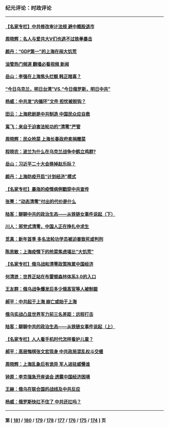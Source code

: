 ### 纪元评论：时政评论
---
#### [【名家专栏】中共修改审计法规 避中概股退市](../../pages/nsc1025/n13709949.md?04130330) 
#### [周晓辉：名人与爱共大V们也逃不过铁拳暴击](../../pages/nsc1025/n13710112.md?04130330) 
#### [颜丹：“GDP第一”的上海在闹大饥荒](../../pages/nsc1025/n13710106.md?04130330) 
#### [油管热门频道 翻墙必看视频 新闻](ok?04130330)
#### [岳山：李强在上海焦头烂额 韩正暗喜？](../../pages/nsc1025/n13710063.md?04130330) 
#### [“今日乌克兰，明日台湾”VS.“今日俄罗斯，明日中共”](../../pages/nsc1025/n13710074.md?04130330) 
#### [杨威：中共发“内循环”文件 担忧被脱钩？](../../pages/nsc1025/n13709645.md?04130330) 
#### [田云：上海悲剧是中共制造 中国民众应自救](../../pages/nsc1025/n13709643.md?04130330) 
#### [鸾飞：来自于迫害法轮功的“清零”严管](../../pages/nsc1025/n13709324.md?04130330) 
#### [周晓辉：民众抢菜 上海长春政府卖捐赠菜](../../pages/nsc1025/n13709314.md?04130330) 
#### [程晓农：波兰为什么在乌克兰战争中鹤立鸡群?](../../pages/nsc1025/n13709311.md?04130330) 
#### [岳山：习近平二十大会换掉赵乐际？](../../pages/nsc1025/n13709216.md?04130330) 
#### [颜丹：上海防疫开启“计划经济”模式](../../pages/nsc1025/n13709214.md?04130330) 
#### [【名家专栏】暴涨的疫情病例戳穿中共宣传](../../pages/nsc1025/n13709140.md?04130330) 
#### [张菁：“动态清零”付出的代价是什么](../../pages/nsc1025/n13709079.md?04130330) 
#### [陆客：聊聊中共的政治生态——从铁链女事件说起（下）](../../pages/nsc1025/n13708168.md?04130330) 
#### [川人：邪党式清零，中国人正在挣扎中求生](../../pages/nsc1025/n13709064.md?04130330) 
#### [觅真：新年首季 多名法轮功学员被迫害致死或判刑](../../pages/nsc1025/n13709060.md?04130330) 
#### [陈思敏：上海疫情下的抢菜焦虑堪比“大饥荒”](../../pages/nsc1025/n13708978.md?04130330) 
#### [【名家专栏】俄乌战和清零政策拖累中国经济](../../pages/nsc1025/n13708632.md?04130330) 
#### [何清涟：世界正站在布雷顿森林体系3.0的入口](../../pages/nsc1025/n13708588.md?04130330) 
#### [王友群：俄乌战争爆发后多少俄高官等人被制裁](../../pages/nsc1025/n13708565.md?04130330) 
#### [郝平：中共起于上海 崩亡或始于上海](../../pages/nsc1025/n13708502.md?04130330) 
#### [俄乌实战凸显世界军力前三名差距：远程打击](../../pages/nsc1025/n13708429.md?04130330) 
#### [陆客：聊聊中共的政治生态——从铁链女事件说起（上）](../../pages/nsc1025/n13708160.md?04130330) 
#### [【名家专栏】人人看手机时代怎样看护儿童？](../../pages/nsc1025/n13707108.md?04130330) 
#### [郝平：高层悔棋张文宏现身 中共政局混乱权斗交缠](../../pages/nsc1025/n13707451.md?04130330) 
#### [周晓辉：上海乱象后有诡异 军人进驻威慑谁](../../pages/nsc1025/n13707146.md?04130330) 
#### [钟原：李克强急开座谈会 透露中国经济困境](../../pages/nsc1025/n13706200.md?04130330) 
#### [王赫：俄乌在联合国的战线及中共反应](../../pages/nsc1025/n13705688.md?04130330) 
#### [杨威：俄罗斯快扛不住了 中共还扛吗？](../../pages/nsc1025/n13705953.md?04130330) 

---
#### 第 [ [181](./181.md?04130330) / [180](./180.md?04130330) / [179](./179.md?04130330) / [178](./178.md?04130330) / [177](./177.md?04130330) / [176](./176.md?04130330) / [175](./175.md?04130330) / [174](./174.md?04130330) ] 页
